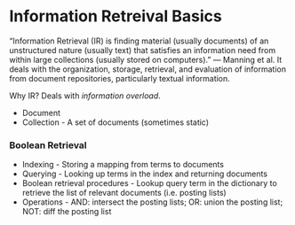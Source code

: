 # Information Retreival Basics

“Information Retrieval (IR) is finding material (usually documents) of an unstructured nature (usually text) that satisfies an information need from within large collections (usually stored on computers).” — Manning et al. It deals with the organization, storage, retrieval, and evaluation of information from document repositories, particularly textual information.

Why IR? Deals with *information overload*.

* Document
* Collection - A set of documents (sometimes static)

### Boolean Retrieval
* Indexing - Storing a mapping from terms to documents
* Querying - Looking up terms in the index and returning documents
* Boolean retrieval procedures - Lookup query term in the dictionary to retrieve the list of relevant documents (i.e. posting lists)
* Operations - AND: intersect the posting lists; OR: union the posting list; NOT: diff the posting list
